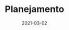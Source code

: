 ---
title: Planejamento
excerpt: Apresenta o planejamento do projeto da disciplina de Interação Humano-Computador
date: 2021-03-02
icon:
  name: icon_puzzle_alt
color: green
sections:
  - /planejamento/sites
  - /planejamento/intro
---
